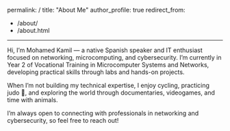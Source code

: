 permalink: /
title: "About Me"
author_profile: true
redirect_from: 
  - /about/
  - /about.html
---

Hi, I’m Mohamed Kamil — a native Spanish speaker and IT enthusiast focused on networking, microcomputing, and cybersecurity. I’m currently in Year 2 of Vocational Training in Microcomputer Systems and Networks, developing practical skills through labs and hands-on projects.  

When I’m not building my technical expertise, I enjoy cycling, practicing judo 🥋, and exploring the world through documentaries, videogames, and time with animals.  

I’m always open to connecting with professionals in networking and cybersecurity, so feel free to reach out!


